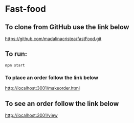 <h1>Fast-food</h1>

<h2>To clone from GitHub use the link below</h2>
<a href="https://github.com/madalinacristea/fastFood.git">https://github.com/madalinacristea/fastFood.git</a>

<h2>To run:</h2>
<code>npm start</code>

<h3>To place an order follow the link below</h3>
<a href="http://localhost:3001/makeorder.html">http://localhost:3001/makeorder.html</a>

<h2>To see an order follow the link below</h2>
<a href="http://localhost:3001/view">http://localhost:3001/view</a>
